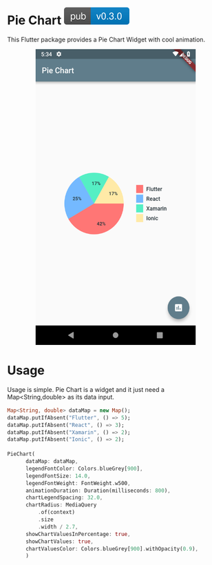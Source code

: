 # Pie Chart [![pub package](https://raw.githubusercontent.com/apgapg/pie_chart/master/src/pub_logo.svg)](https://pub.dartlang.org/packages/pie_chart)

This Flutter package provides a Pie Chart Widget with cool animation.

<p align="center">
  <img src="https://raw.githubusercontent.com/apgapg/pie_chart/master/src/Screenshot1.png" alt="Demo App" style="margin:auto" width="372" height="686">
</p>

# Usage

Usage is simple. Pie Chart is a widget and it just need a Map<String,double> as its data input.

```dart
Map<String, double> dataMap = new Map();
dataMap.putIfAbsent("Flutter", () => 5);
dataMap.putIfAbsent("React", () => 3);
dataMap.putIfAbsent("Xamarin", () => 2);
dataMap.putIfAbsent("Ionic", () => 2);

PieChart(
      dataMap: dataMap,
      legendFontColor: Colors.blueGrey[900],
      legendFontSize: 14.0,
      legendFontWeight: FontWeight.w500,
      animationDuration: Duration(milliseconds: 800),
      chartLegendSpacing: 32.0,
      chartRadius: MediaQuery
          .of(context)
          .size
          .width / 2.7,
      showChartValuesInPercentage: true,
      showChartValues: true,
      chartValuesColor: Colors.blueGrey[900].withOpacity(0.9),
      )
```
